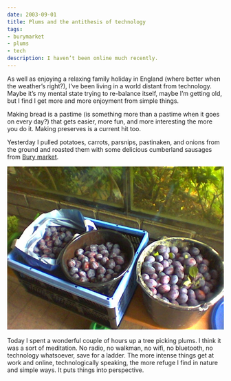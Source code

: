 ```yaml
---
date: 2003-09-01
title: Plums and the antithesis of technology
tags:
- burymarket
- plums
- tech
description: I haven’t been online much recently.
---
```



As well as enjoying a relaxing family holiday in England (where better when the weather’s right?), I’ve been living in a world distant from technology. Maybe it’s my mental state trying to re-balance itself, maybe I’m getting old, but I find I get more and more enjoyment from simple things.

Making bread is a pastime (is something more than a pastime when it goes on every day?) that gets easier, more fun, and more interesting the more you do it. Making preserves is a current hit too.

Yesterday I pulled potatoes, carrots, parsnips, pastinaken, and onions from the ground and roasted them with some delicious cumberland sausages from [Bury market](http://www.burymarkettraders.co.uk/).

![Plums](/images/2003/08/Plums.jpg)

Today I spent a wonderful couple of hours up a tree picking plums. I think it was a sort of meditation. No radio, no walkman, no wifi, no bluetooth, no technology whatsoever, save for a ladder. The more intense things get at work and online, technologically speaking, the more refuge I find in nature and simple ways. It puts things into perspective.
